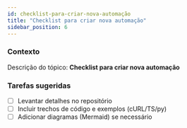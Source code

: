 ```yaml
---
id: checklist-para-criar-nova-automação
title: "Checklist para criar nova automação"
sidebar_position: 6
---
```


<!-- Conteúdo inicial (stub). Preencha com detalhes do projeto. -->

### Contexto
Descrição do tópico: **Checklist para criar nova automação**

### Tarefas sugeridas
- [ ] Levantar detalhes no repositório
- [ ] Incluir trechos de código e exemplos (cURL/TS/py)
- [ ] Adicionar diagramas (Mermaid) se necessário
